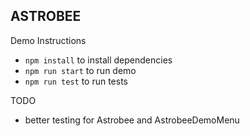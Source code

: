 ## ASTROBEE

Demo Instructions
- `npm install` to install dependencies
- `npm run start` to run demo
- `npm run test` to run tests

TODO
- better testing for Astrobee and AstrobeeDemoMenu
